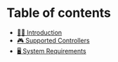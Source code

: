 # Table of contents

* [🧑‍✈️ Introduction](README.md)
* [🎮 Supported Controllers](supported-controllers.md)
* [🖥️ System Requirements](system-requirements.md)
